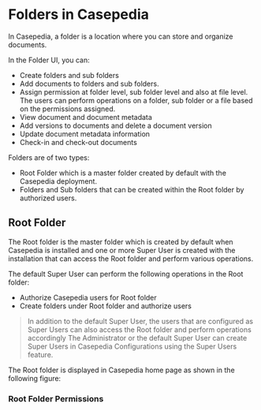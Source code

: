# Folders in Casepedia

In Casepedia, a folder is a location where you can store and organize documents.

In the Folder UI, you can:

* Create folders and sub folders
* Add documents to folders and sub folders.
* Assign permission at folder level, sub folder level and also at file level. The users can perform operations on a folder, sub folder or a file based on the permissions assigned.
* View document and document metadata
* Add versions to documents and delete a document version
* Update document metadata information
* Check-in and check-out documents

Folders are of two types:

* Root Folder which is a master folder created by default with the Casepedia deployment.
* Folders and Sub folders that can be created within the Root folder by authorized users.

## Root Folder

The Root folder is the master folder which is created by default when Casepedia is installed and one or more Super User is created with the installation that can access the Root folder and perform various operations.

The default Super User can perform the following operations in the Root folder:

* Authorize Casepedia users for Root folder
* Create folders under Root folder and authorize users

> In addition to the default Super User, the users that are configured as Super Users can also access the Root folder and perform operations accordingly The Administrator or the default Super User can create Super Users in Casepedia Configurations using the Super Users feature.

The Root folder is displayed in Casepedia home page as shown in the following figure:

### Root Folder Permissions



